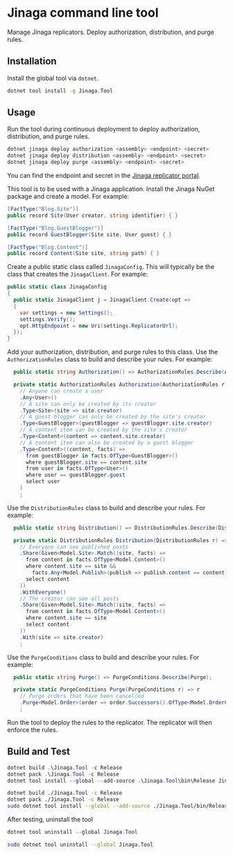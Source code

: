 # Jinaga command line tool

Manage Jinaga replicators.
Deploy authorization, distribution, and purge rules.

## Installation

Install the global tool via `dotnet`.

```bash
dotnet tool install -g Jinaga.Tool
```

## Usage

Run the tool during continuous deployment to deploy authorization, distribution, and purge rules.

```bash
dotnet jinaga deploy authorization <assembly> <endpoint> <secret>
dotnet jinaga deploy distribution <assembly> <endpoint> <secret>
dotnet jinaga deploy purge <assembly> <endpoint> <secret>
```

You can find the endpoint and secret in the [Jinaga replicator portal](https://dev.jinaga.com).

This tool is to be used with a Jinaga application.
Install the Jinaga NuGet package and create a model.
For example:

```cs
[FactType("Blog.Site")]
public record Site(User creator, string identifier) { }

[FactType("Blog.GuestBlogger")]
public record GuestBlogger(Site site, User guest) { }

[FactType("Blog.Content")]
public record Content(Site site, string path) { }
```

Create a public static class called `JinagaConfig`.
This will typically be the class that creates the `JinagaClient`.
For example:

```cs
public static class JinagaConfig
{
  public static JinagaClient j = JinagaClient.Create(opt =>
  {
    var settings = new Settings();
    settings.Verify();
    opt.HttpEndpoint = new Uri(settings.ReplicatorUrl);
  });
}
```

Add your authorization, distribution, and purge rules to this class.
Use the `AuthorizationRules` class to build and describe your rules.
For example:

```cs
  public static string Authorization() => AuthorizationRules.Describe(Authorization);

  private static AuthorizationRules Authorization(AuthorizationRules r) => r
    // Anyone can create a user
    .Any<User>()
    // A site can only be created by its creator
    .Type<Site>(site => site.creator)
    // A guest blogger can only be created by the site's creator
    .Type<GuestBlogger>(guestBlogger => guestBlogger.site.creator)
    // A content item can be created by the site's creator
    .Type<Content>(content => content.site.creator)
    // A content item can also be created by a guest blogger
    .Type<Content>((content, facts) =>
      from guestBlogger in facts.OfType<GuestBlogger>()
      where guestBlogger.site == content.site
      from user in facts.OfType<User>()
      where user == guestBlogger.guest
      select user
    )
    ;
```

Use the `DistributionRules` class to build and describe your rules.
For example:

```cs
  public static string Distribution() => DistributionRules.Describe(Distribution);

  private static DistributionRules Distribution(DistributionRules r) => r
    // Everyone can see published posts
    .Share(Given<Model.Site>.Match((site, facts) =>
      from content in facts.OfType<Model.Content>()
      where content.site == site &&
        facts.Any<Model.Publish>(publish => publish.content == content)
      select content
    ))
    .WithEveryone()
    // The creator can see all posts
    .Share(Given<Model.Site>.Match((site, facts) =>
      from content in facts.OfType<Model.Content>()
      where content.site == site
      select content
    ))
    .With(site => site.creator)
    ;
```

Use the `PurgeConditions` class to build and describe your rules.
For example:

```cs
  public static string Purge() => PurgeConditions.Describe(Purge);

  private static PurgeConditions Purge(PurgeConditions r) => r
    // Purge orders that have been cancelled
    .Purge<Model.Order>(order => order.Successors().OfType<Model.OrderCancelled>(cancelled => cancelled.order))
    ;
```

Run the tool to deploy the rules to the replicator.
The replicator will then enforce the rules.

## Build and Test

```powershell
dotnet build .\Jinaga.Tool -c Release
dotnet pack .\Jinaga.Tool -c Release
dotnet tool install --global --add-source .\Jinaga.Tool\bin\Release Jinaga.Tool
```

```bash
dotnet build ./Jinaga.Tool -c Release
dotnet pack ./Jinaga.Tool -c Release
sudo dotnet tool install --global --add-source ./Jinaga.Tool/bin/Release Jinaga.Tool
```

After testing, uninstall the tool

```powershell
dotnet tool uninstall --global Jinaga.Tool
```

```bash
sudo dotnet tool uninstall --global Jinaga.Tool
```